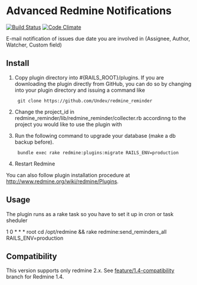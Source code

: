 # Advanced Redmine Notifications

[![Build Status](https://travis-ci.org/Undev/redmine_reminder.png)](https://travis-ci.org/Undev/redmine_reminder)
[![Code Climate](https://codeclimate.com/github/Undev/redmine_reminder.png)](https://codeclimate.com/github/Undev/redmine_reminder)

E-mail notification of issues due date you are involved in (Assignee, Author, Watcher, Custom field)

## Install

1. Copy plugin directory into #{RAILS_ROOT}/plugins.
If you are downloading the plugin directly from GitHub,
you can do so by changing into your plugin directory and issuing a command like

        git clone https://github.com/Undev/redmine_reminder

2. Change the project_id in redmine_reminder/lib/redmine_reminder/collecter.rb accordinng to the project you would like to use the plugin with

2. Run the following command to upgrade your database (make a db backup before).

        bundle exec rake redmine:plugins:migrate RAILS_ENV=production

3. Restart Redmine

You can also follow plugin installation procedure at http://www.redmine.org/wiki/redmine/Plugins.

## Usage

The plugin runs as a rake task so you have to set it up in cron or task sheduler

1 0 * * *       root    cd /opt/redmine && rake redmine:send_reminders_all RAILS_ENV=production

## Compatibility

This version supports only redmine 2.x. See [feature/1.4-compatibility](https://github.com/Undev/redmine_reminder/tree/feature/1.4-compatibility) branch for Redmine 1.4.
